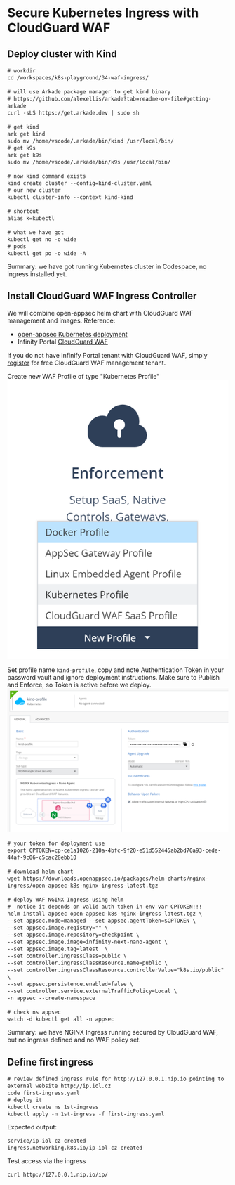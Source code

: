 # Secure Kubernetes Ingress with CloudGuard WAF

## Deploy cluster with Kind

```shell
# workdir
cd /workspaces/k8s-playground/34-waf-ingress/

# will use Arkade package manager to get kind binary
# https://github.com/alexellis/arkade?tab=readme-ov-file#getting-arkade
curl -sLS https://get.arkade.dev | sudo sh

# get kind 
ark get kind
sudo mv /home/vscode/.arkade/bin/kind /usr/local/bin/
# get k9s
ark get k9s
sudo mv /home/vscode/.arkade/bin/k9s /usr/local/bin/

# now kind command exists
kind create cluster --config=kind-cluster.yaml
# our new cluster
kubectl cluster-info --context kind-kind

# shortcut
alias k=kubectl

# what we have got
kubectl get no -o wide
# pods
kubectl get po -o wide -A
```

Summary: we have got running Kubernetes cluster in Codespace, no ingress installed yet.

## Install CloudGuard WAF Ingress Controller

We will combine open-appsec helm chart with CloudGuard WAF management and images.
Reference: 
* [open-appsec Kubernetes deployment](https://docs.openappsec.io/getting-started/start-with-kubernetes/install-using-helm-ingress-nginx-and-kong)
* Infinity Portal [CloudGuard WAF](https://portal.checkpoint.com/dashboard/appsec#/waf-policy/getting-started)

If you do not have Infinify Portal tenant with CloudGuard WAF, simply [register](https://portal.checkpoint.com/register/) for free CloudGuard WAF management tenant.

Create new WAF Profile of type "Kubernetes Profile"
![new Kubernetes Profile](./img/k8s-profile.png)

Set profile name `kind-profile`, copy and note Authentication Token in your password vault and ignore deployment instructions.
Make sure to Publish and Enforce, so Token is active before we deploy.
![kind-profile](./img/kind-profile.png)

```shell
# your token for deployment use
export CPTOKEN=cp-ce1a1026-210a-4bfc-9f20-e51d552445ab2bd70a93-cede-44af-9c06-c5cac28ebb10

# download helm chart
wget https://downloads.openappsec.io/packages/helm-charts/nginx-ingress/open-appsec-k8s-nginx-ingress-latest.tgz

# deploy WAF NGINX Ingress using helm
#  notice it depends on valid auth token in env var CPTOKEN!!!
helm install appsec open-appsec-k8s-nginx-ingress-latest.tgz \
--set appsec.mode=managed --set appsec.agentToken=$CPTOKEN \
--set appsec.image.registry="" \
--set appsec.image.repository=checkpoint \
--set appsec.image.image=infinity-next-nano-agent \
--set appsec.image.tag=latest  \
--set controller.ingressClass=public \
--set controller.ingressClassResource.name=public \
--set controller.ingressClassResource.controllerValue="k8s.io/public" \
--set appsec.persistence.enabled=false \
--set controller.service.externalTrafficPolicy=Local \
-n appsec --create-namespace

# check ns appsec
watch -d kubectl get all -n appsec
```

Summary: we have NGINX Ingress running secured by CloudGuard WAF, but no ingress defined and no WAF policy set.

## Define first ingress

```shell
# review defined ingress rule for http://127.0.0.1.nip.io pointing to external website http://ip.iol.cz
code first-ingress.yaml
# deploy it
kubectl create ns 1st-ingress
kubectl apply -n 1st-ingress -f first-ingress.yaml
```

Expected output:
```
service/ip-iol-cz created
ingress.networking.k8s.io/ip-iol-cz created
```

Test access via the ingress
```shell
curl http://127.0.0.1.nip.io/ip/
```